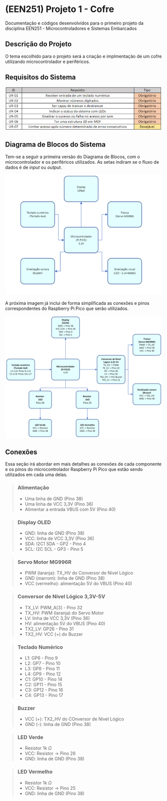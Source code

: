 # (EEN251) Projeto 1 - Cofre
Documentação e códigos desenvolvidos para o primeiro projeto da disciplina EEN251 - Microcontroladores e Sistemas Embarcados

## Descrição do Projeto
O tema escolhido para o projeto será a criação e implmentação de um cofre utilizando microcontrolador e periféricos.

## Requisitos do Sistema
![Tabela de Requisitos](/imagens/Tabela_Requisitos.png "Tabela de Requisitos do Sistema Proposto")

## Diagrama de Blocos do Sistema
Tem-se a seguir a primeira versão do Diagrama de Blocos, com o microcontrolador e os periféricos utilizados. As setas indiram se o fluxo de dados é de *input* ou *output*.

![Diagrama de Blocos](/imagens/Diagrama_Blocos_1.png "Primeira versão do Diagrama de Blocos do Sistema")

A próxima imagem já inclui de forma simplificada as conexões e pinos correspondentes do Raspberry Pi Pico que serão utilizados.

![Diagrama de Blocos 2](/imagens/Diagrama_Blocos_2.png "Segunda versão do Diagrama de Blocos do Sistema, agora com as conexões e pinos utilizados")

## Conexões
Essa seção irá abordar em mais detalhes as conexões de cada componente e os pinos do microcontrolador Raspberry Pi Pico que estão sendo utilizados em cada uma delas.

> ### Alimentação
> - Uma linha de GND (Pino 38)
> - Uma linha de VCC 3,3V (Pino 36)
> - Alimentar a entrada VBUS com 5V (Pino 40)

> ### Display OLED
> - GND: linha de GND (Pino 38)
> - VCC: linha de VCC 3,3V (Pino 36)
> - SDA: I2C1 SDA - GP2 - Pino 4
> - SCL: I2C SCL - GP3 - Pino 5

> ### Servo Motor MG996R
> - PWM (laranja): TX_HV do Conversor de Nível Lógico
> - GND (marrom): linha de GND (Pino 38)
> - VCC (vermelho): alimentação 5V do VBUS (Pino 40)

> ### Conversor de Nível Lógico 3,3V-5V
> - TX_LV: PWM_A[3] - Pino 32
> - TX_HV: PWM (laranja) do Servo Motor
> - LV: linha de VCC 3,3V (Pino 36)
> - HV: alimentação 5V do VBUS (Pino 40)
> - TX2_LV: GP26 - Pino 31
> - TX2_HV: VCC (+) do Buzzer

> ### Teclado Numérico
> - L1: GP6 - Pino 9
> - L2: GP7 - Pino 10
> - L3: GP8 - Pino 11
> - L4: GP9 - Pino 12
> - C1: GP10 - Pino 14
> - C2: GP11 - Pino 15
> - C3: GP12 - Pino 16
> - C4: GP13 - Pino 17

> ### Buzzer
> - VCC (+): TX2_HV do COnversor de Nível Lógico
> - GND (-): linha de GND (Pino 38)

> ### LED Verde
> - Resistor 1k $\Omega$
> - VCC: Resistor -> Pino 26
> - GND: linha de GND (Pino 38)

> ### LED Vermelho
> - Resistor 1k $\Omega$
> - VCC: Resistor -> Pino 25
> - GND: linha de GND (Pino 38)
